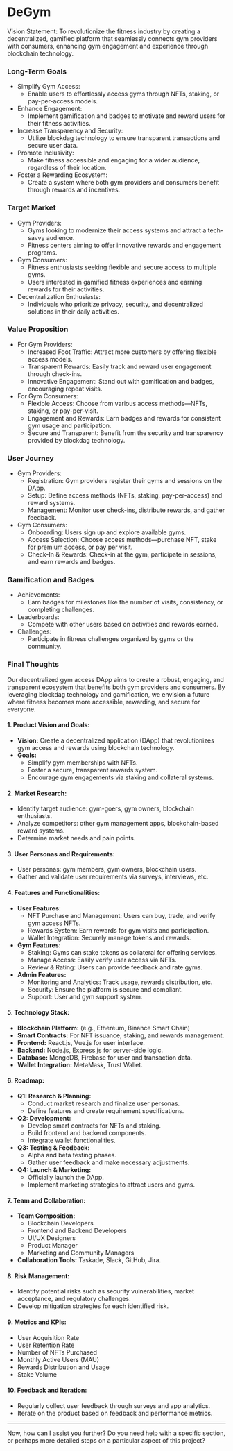 # DeGym

Vision Statement: To revolutionize the fitness industry by creating a decentralized, gamified platform that seamlessly connects gym providers with consumers, enhancing gym engagement and experience through blockchain technology.

### Long-Term Goals

* Simplify Gym Access:
  * Enable users to effortlessly access gyms through NFTs, staking, or pay-per-access models.
* Enhance Engagement:
  * Implement gamification and badges to motivate and reward users for their fitness activities.
* Increase Transparency and Security:
  * Utilize blockdag technology to ensure transparent transactions and secure user data.
* Promote Inclusivity:
  * Make fitness accessible and engaging for a wider audience, regardless of their location.
* Foster a Rewarding Ecosystem:
  * Create a system where both gym providers and consumers benefit through rewards and incentives.

### Target Market

* Gym Providers:
  * Gyms looking to modernize their access systems and attract a tech-savvy audience.
  * Fitness centers aiming to offer innovative rewards and engagement programs.
* Gym Consumers:
  * Fitness enthusiasts seeking flexible and secure access to multiple gyms.
  * Users interested in gamified fitness experiences and earning rewards for their activities.
* Decentralization Enthusiasts:
  * Individuals who prioritize privacy, security, and decentralized solutions in their daily activities.

### Value Proposition

* For Gym Providers:
  * Increased Foot Traffic: Attract more customers by offering flexible access models.
  * Transparent Rewards: Easily track and reward user engagement through check-ins.
  * Innovative Engagement: Stand out with gamification and badges, encouraging repeat visits.
* For Gym Consumers:
  * Flexible Access: Choose from various access methods—NFTs, staking, or pay-per-visit.
  * Engagement and Rewards: Earn badges and rewards for consistent gym usage and participation.
  * Secure and Transparent: Benefit from the security and transparency provided by blockdag technology.

### User Journey

* Gym Providers:
  * Registration: Gym providers register their gyms and sessions on the DApp.
  * Setup: Define access methods (NFTs, staking, pay-per-access) and reward systems.
  * Management: Monitor user check-ins, distribute rewards, and gather feedback.
* Gym Consumers:
  * Onboarding: Users sign up and explore available gyms.
  * Access Selection: Choose access methods—purchase NFT, stake for premium access, or pay per visit.
  * Check-In & Rewards: Check-in at the gym, participate in sessions, and earn rewards and badges.

### Gamification and Badges

* Achievements:
  * Earn badges for milestones like the number of visits, consistency, or completing challenges.
* Leaderboards:
  * Compete with other users based on activities and rewards earned.
* Challenges:
  * Participate in fitness challenges organized by gyms or the community.

### Final Thoughts

Our decentralized gym access DApp aims to create a robust, engaging, and transparent ecosystem that benefits both gym providers and consumers. By leveraging blockdag technology and gamification, we envision a future where fitness becomes more accessible, rewarding, and secure for everyone.

#### 1. **Product Vision and Goals:**

* **Vision:** Create a decentralized application (DApp) that revolutionizes gym access and rewards using blockchain technology.
* **Goals:**
  * Simplify gym memberships with NFTs.
  * Foster a secure, transparent rewards system.
  * Encourage gym engagements via staking and collateral systems.

#### 2. **Market Research:**

* Identify target audience: gym-goers, gym owners, blockchain enthusiasts.
* Analyze competitors: other gym management apps, blockchain-based reward systems.
* Determine market needs and pain points.

#### 3. **User Personas and Requirements:**

* User personas: gym members, gym owners, blockchain users.
* Gather and validate user requirements via surveys, interviews, etc.

#### 4. **Features and Functionalities:**

* **User Features:**
  * NFT Purchase and Management: Users can buy, trade, and verify gym access NFTs.
  * Rewards System: Earn rewards for gym visits and participation.
  * Wallet Integration: Securely manage tokens and rewards.
* **Gym Features:**
  * Staking: Gyms can stake tokens as collateral for offering services.
  * Manage Access: Easily verify user access via NFTs.
  * Review & Rating: Users can provide feedback and rate gyms.
* **Admin Features:**
  * Monitoring and Analytics: Track usage, rewards distribution, etc.
  * Security: Ensure the platform is secure and compliant.
  * Support: User and gym support system.

#### 5. **Technology Stack:**

* **Blockchain Platform:** (e.g., Ethereum, Binance Smart Chain)
* **Smart Contracts:** For NFT issuance, staking, and rewards management.
* **Frontend:** React.js, Vue.js for user interface.
* **Backend:** Node.js, Express.js for server-side logic.
* **Database:** MongoDB, Firebase for user and transaction data.
* **Wallet Integration:** MetaMask, Trust Wallet.

#### 6. **Roadmap:**

* **Q1: Research & Planning:**
  * Conduct market research and finalize user personas.
  * Define features and create requirement specifications.
* **Q2: Development:**
  * Develop smart contracts for NFTs and staking.
  * Build frontend and backend components.
  * Integrate wallet functionalities.
* **Q3: Testing & Feedback:**
  * Alpha and beta testing phases.
  * Gather user feedback and make necessary adjustments.
* **Q4: Launch & Marketing:**
  * Officially launch the DApp.
  * Implement marketing strategies to attract users and gyms.

#### 7. **Team and Collaboration:**

* **Team Composition:**
  * Blockchain Developers
  * Frontend and Backend Developers
  * UI/UX Designers
  * Product Manager
  * Marketing and Community Managers
* **Collaboration Tools:** Taskade, Slack, GitHub, Jira.

#### 8. **Risk Management:**

* Identify potential risks such as security vulnerabilities, market acceptance, and regulatory challenges.
* Develop mitigation strategies for each identified risk.

#### 9. **Metrics and KPIs:**

* User Acquisition Rate
* User Retention Rate
* Number of NFTs Purchased
* Monthly Active Users (MAU)
* Rewards Distribution and Usage
* Stake Volume

#### 10. **Feedback and Iteration:**

* Regularly collect user feedback through surveys and app analytics.
* Iterate on the product based on feedback and performance metrics.

***

Now, how can I assist you further? Do you need help with a specific section, or perhaps more detailed steps on a particular aspect of this project?
